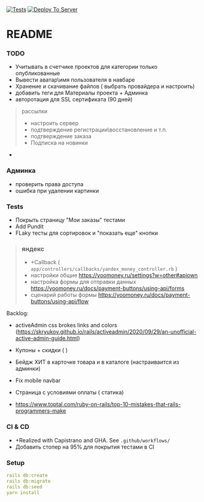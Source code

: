 [![Tests](https://github.com/sasha370/project_store/actions/workflows/ci.yml/badge.svg)](https://github.com/sasha370/project_store/actions/workflows/ci.yml) [![Deploy To Server](https://github.com/sasha370/project_store/actions/workflows/deploy.yml/badge.svg)](https://github.com/sasha370/project_store/actions/workflows/deploy.yml)

# README

### TODO

- Учитывать в счетчике проектов для категории только опубликованные 
- Вывести аватар\имя пользователя в навбаре
- Хранение и скачивание файлов ( выбрать провайдера и настроить)
- добавить теги для Материалы проекта + Админка
- авторотация для SSL сертификата (90 дней)

> рассылки
> - настроить сервер
>- подтверждение регистрации\восстановление и т.п.
>- подтверждение заказа
>- Подписка на новинки
- 

### Админка
- проверить права доступа
- ошибка при удалении картинки


### Tests
- Покрыть страницу "Мои заказы" тестами
- Add Pundit 
- FLaky тесты для сортировок и "показать еще" кнопки

> ### яндекс
> - +Callback  ( `app/controllers/callbacks/yandex_money_controller.rb` )
>- настройки общие https://yoomoney.ru/settings?w=other#apiown
>- настройка формы для отправки данных https://yoomoney.ru/docs/payment-buttons/using-api/forms
>- сценарий работы формы https://yoomoney.ru/docs/payment-buttons/using-api/flow


Backlog: 
- activeAdmin css brokes links and colors  (https://skryukov.github.io/rails/activeadmin/2020/09/29/an-unofficial-active-admin-guide.html)

- Купоны + скидки ( )
- Бейдж ХИТ в карточке товара и в каталоге (настраиваится из админки)
- Fix mobile navbar
- Страница с условиями оплаты ( статика)
- https://www.toptal.com/ruby-on-rails/top-10-mistakes-that-rails-programmers-make


### CI & CD
 - +Realized with Capistrano and GHA. See `.github/workflows/`
 - Добавить стопер на 95% для покрытия тестами в CI


### Setup
```yaml
rails db:create
rails db:migrate
rails db:seed
yarn install
```
